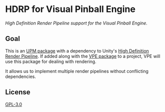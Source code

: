 # HDRP for Visual Pinball Engine

*High Definition Render Pipeline support for the Visual Pinball Engine.*

## Goal

This is an [UPM package](https://docs.unity3d.com/Manual/CustomPackages.html) with a dependency to Unity's
[High Definition Render Pipeline](https://docs.unity3d.com/Packages/com.unity.render-pipelines.high-definition@10.2/manual/index.html).
If added along with the [VPE package](https://github.com/freezy/VisualPinball.Engine) to a project, VPE will
use this package for dealing with rendering.

It allows us to implement multiple render pipelines without conflicting dependencies.

## License

[GPL-3.0](LICENSE)

